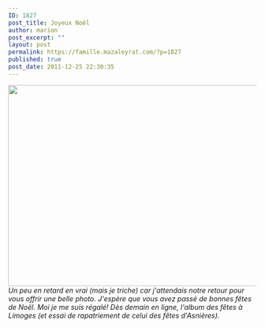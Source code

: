 ```yaml
---
ID: 1827
post_title: Joyeux Noël
author: marion
post_excerpt: ""
layout: post
permalink: https://famille.mazaleyrat.com/?p=1827
published: true
post_date: 2011-12-25 22:30:35
---
```

<a href="http://famille.mazaleyrat.com/wp-content/uploads/2011/12/14.jpg"><img src="http://famille.mazaleyrat.com/wp-content/uploads/2011/12/14-1024x717.jpg" alt="" title="14" width="584" height="408" class="alignleft size-large wp-image-1829" /></a><em>Un peu en retard en vrai (mais je triche) car j'attendais notre retour pour vous offrir une belle photo. 
J'espère que vous avez passé de bonnes fêtes de Noël. Moi je me suis régalé! 
Dès demain en ligne, l'album des fêtes à Limoges (et essai de rapatriement de celui des fêtes d'Asnières).</em>